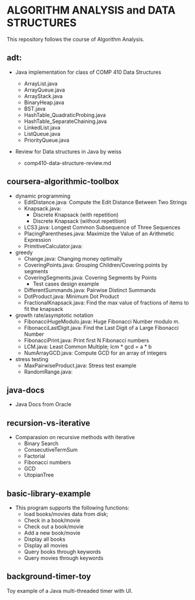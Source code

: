 
# ALGORITHM ANALYSIS and DATA STRUCTURES
This repository follows the course of Algorithm Analysis.

## adt: 
+ Java implementation for class of COMP 410 Data Structures
  - ArrayList.java
  - ArrayQueue.java
  - ArrayStack.java
  - BinaryHeap.java
  - BST.java
  - HashTable_QuadraticProbing.java
  - HashTable_SeparateChaining.java
  - LinkedList.java
  - ListQueue.java
  - PriorityQueue.java

+ Review for Data structures in Java by weiss
  - comp410-data-structure-review.md

## coursera-algorithmic-toolbox
+ dynamic programming
  - EditDistance.java: Compute the Edit Distance Between Two Strings
  - Knapsack.java:
    - Discrete Knapsack (with repetition)
    - Discrete Knapsack (without repetition)
  - LCS3.java: Longest Common Subsequence of Three Sequences
  - PlacingParentheses.java: Maximize the Value of an Arithmetic Expression
  - PrimitiveCalculator.java:
+ greedy
  - Change.java: Changing money optimally
  - CoveringPoints.java: Grouping Children/Covering points by segments
  - CoveringSegments.java: Covering Segments by Points
    - Test cases design example
  - DifferentSummands.java: Pairwise Distinct Summands
  - DotProduct.java: Minimum Dot Product
  - FractionalKnapsack.java: Find the max value of fractions of items to fit the knapsack
+ growth rate/asymptotic notation
  - FibonacciHugeModulo.java: Huge Fibonacci Number modulo m.
  - FibonacciLastDigit.java: Find the Last Digit of a Large Fibonacci Number
  - FibonacciPrint.java: Print first N Fibonacci numbers
  - LCM.java: Least Common Multiple; lcm * gcd = a * b
  - NumArrayGCD.java: Compute GCD for an array of integers
+ stress testing
  - MaxPairwiseProduct.java: Stress test example
  - RandomRange.java: 

## java-docs
+ Java Docs from Oracle

## recursion-vs-iterative
+ Comparasion on recursive methods with iterative
  - Binary Search
  - ConsecutiveTermSum
  - Factorial
  - Fibonacci numbers
  - GCD
  - UtopianTree

## basic-library-example
+ This program supports the following functions:
  - load books/movies data from disk;
  - Check in a book/movie
  - Check out a book/movie
  - Add a new book/movie
  - Display all books
  - Display all movies
  - Query books through keywords
  - Query movies through keywords

## background-timer-toy
Toy example of a Java multi-threaded timer with UI.
